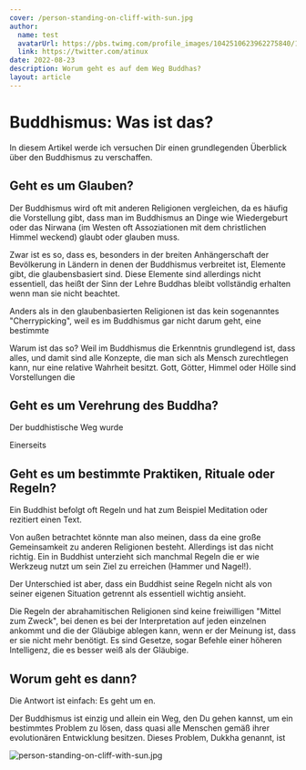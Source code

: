 ```yaml
---
cover: /person-standing-on-cliff-with-sun.jpg
author:
  name: test
  avatarUrl: https://pbs.twimg.com/profile_images/1042510623962275840/1Iw_Mvud_400x400.jpg
  link: https://twitter.com/atinux
date: 2022-08-23
description: Worum geht es auf dem Weg Buddhas?
layout: article
---
```


# Buddhismus: Was ist das?

In diesem Artikel werde ich versuchen Dir einen grundlegenden Überblick über den Buddhismus zu verschaffen.






## Geht es um Glauben?

Der Buddhismus wird oft mit anderen Religionen vergleichen, da es häufig die Vorstellung gibt, dass man im Buddhismus an Dinge wie Wiedergeburt oder das Nirwana (im Westen oft Assoziationen mit dem christlichen Himmel weckend) glaubt oder glauben muss.

Zwar ist es so, dass es, besonders in der breiten Anhängerschaft der Bevölkerung in Ländern in denen der Buddhismus verbreitet ist, Elemente gibt, die glaubensbasiert sind. Diese Elemente sind allerdings nicht essentiell, das heißt der Sinn der Lehre Buddhas bleibt vollständig erhalten wenn man sie nicht beachtet.

Anders als in den glaubenbasierten Religionen ist das kein sogenanntes "Cherrypicking", weil es im Buddhismus gar nicht darum geht, eine bestimmte 

Warum ist das so? Weil im Buddhismus die Erkenntnis grundlegend ist, dass alles, und damit sind alle Konzepte, die man sich als Mensch zurechtlegen kann, nur eine relative Wahrheit besitzt. Gott, Götter, Himmel oder Hölle sind Vorstellungen die 

## Geht es um Verehrung des Buddha?

Der buddhistische Weg wurde

Einerseits  

## Geht es um bestimmte Praktiken, Rituale oder Regeln?

Ein Buddhist befolgt oft Regeln und hat zum Beispiel Meditation oder rezitiert einen Text. 

Von außen betrachtet könnte man also meinen, dass da eine große Gemeinsamkeit zu anderen Religionen besteht. Allerdings ist das nicht richtig. Ein in Buddhist unterzieht sich manchmal Regeln die er wie Werkzeug nutzt um sein Ziel zu erreichen (Hammer und Nagel!).

Der Unterschied ist aber, dass ein Buddhist seine Regeln nicht als von seiner eigenen Situation getrennt als essentiell wichtig ansieht.

Die Regeln der abrahamitischen Religionen sind keine freiwilligen "Mittel zum Zweck", bei denen es bei der Interpretation auf jeden einzelnen ankommt und die der Gläubige ablegen kann, wenn er der Meinung ist, dass er sie nicht mehr benötigt. Es sind Gesetze, sogar Befehle einer höheren Intelligenz, die es besser weiß als der Gläubige.

## Worum geht es dann?

Die Antwort ist einfach: Es geht um en.

Der Buddhismus ist einzig und allein ein Weg, den Du gehen kannst, um ein bestimmtes Problem zu lösen, dass quasi alle Menschen gemäß ihrer evolutionären Entwicklung besitzen.
Dieses Problem, Dukkha genannt, ist

![person-standing-on-cliff-with-sun.jpg](/person-standing-on-cliff-with-sun.jpg)